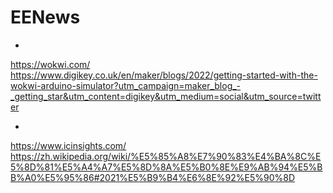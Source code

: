 # EENews

-
https://wokwi.com/
https://www.digikey.co.uk/en/maker/blogs/2022/getting-started-with-the-wokwi-arduino-simulator?utm_campaign=maker_blog_-_getting_star&utm_content=digikey&utm_medium=social&utm_source=twitter

-
https://www.icinsights.com/
https://zh.wikipedia.org/wiki/%E5%85%A8%E7%90%83%E4%BA%8C%E5%8D%81%E5%A4%A7%E5%8D%8A%E5%B0%8E%E9%AB%94%E5%BB%A0%E5%95%86#2021%E5%B9%B4%E6%8E%92%E5%90%8D
